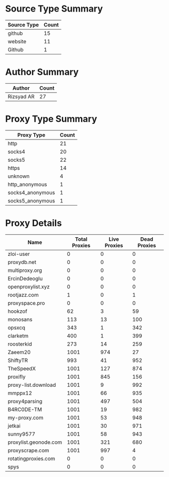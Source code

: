 # Source Type Summary

| Source Type | Count |
|-------------|-------|
| github | 15 |
| website | 11 |
| Github | 1 |


# Author Summary

| Author | Count |
|--------|-------|
| Rizsyad AR | 27 |


# Proxy Type Summary

| Proxy Type | Count |
|------------|-------|
| http | 21 |
| socks4 | 20 |
| socks5 | 22 |
| https | 14 |
| unknown | 4 |
| http_anonymous | 1 |
| socks4_anonymous | 1 |
| socks5_anonymous | 1 |


# Proxy Details

| Name | Total Proxies | Live Proxies | Dead Proxies |
|------|---------------|--------------|---------------|
| zloi-user | 0 | 0 | 0 |
| proxydb.net | 0 | 0 | 0 |
| multiproxy.org | 0 | 0 | 0 |
| ErcinDedeoglu | 0 | 0 | 0 |
| openproxylist.xyz | 0 | 0 | 0 |
| rootjazz.com | 1 | 0 | 1 |
| proxyspace.pro | 0 | 0 | 0 |
| hookzof | 62 | 3 | 59 |
| monosans | 113 | 13 | 100 |
| opsxcq | 343 | 1 | 342 |
| clarketm | 400 | 1 | 399 |
| roosterkid | 273 | 14 | 259 |
| Zaeem20 | 1001 | 974 | 27 |
| ShiftyTR | 993 | 41 | 952 |
| TheSpeedX | 1001 | 127 | 874 |
| proxifly | 1001 | 845 | 156 |
| proxy-list.download | 1001 | 9 | 992 |
| mmppx12 | 1001 | 66 | 935 |
| proxy4parsing | 1001 | 497 | 504 |
| B4RC0DE-TM | 1001 | 19 | 982 |
| my-proxy.com | 1001 | 53 | 948 |
| jetkai | 1001 | 30 | 971 |
| sunny9577 | 1001 | 58 | 943 |
| proxylist.geonode.com | 1001 | 321 | 680 |
| proxyscrape.com | 1001 | 997 | 4 |
| rotatingproxies.com | 0 | 0 | 0 |
| spys | 0 | 0 | 0 |

